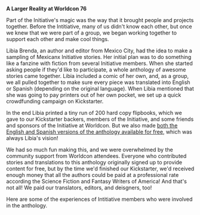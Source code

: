 **A Larger Reality at Worldcon 76**

Part of the Initiative's magic was the way that it brought people and projects together. Before the Intitiative, many of us didn't know each other, but once we knew that we were part of a group, we began working together to support each other and make cool things.

Libia Brenda, an author and editor from Mexico City, had the idea to make a sampling of Mexicanx Initiative stories. Her initial plan was to do something like a fanzine with fiction from several Initiative members. When she started asking people if they'd like to participate, a whole anthology of awesome stories came together. Libia included a comic of her own, and, as a group, we all pulled together to make sure every piece was translated into English or Spanish (depending on the original language). When Libia mentioned that she was going to pay printers out of her own pocket, we set up a quick crowdfunding campaign on Kickstarter.

In the end Libia printed a tiny run of 200 hard copy flipbooks, which we gave to our Kickstarter backers, members of the Initiative, and some friends and sponsors of the Initiative at Worldcon. But we also made [both the English and Spanish versions of the anthology available for free](https://www.mexicanxinitiative.com/), which was always Libia's vision!

We had so much fun making this, and we were overwhelmed by the community support from Worldcon attendees. Everyone who contributed stories and translations to this anthology originally signed up to provide content for free, but by the time we'd finished our Kickstarter, we'd received enough money that all the authors could be paid at a professional rate according the Science Fiction and Fantasy Writers of America! And that's not all! We paid our translators, editors, and deisgners, too!

Here are some of the experiences of Intitiative members who were involved in the anthology.
